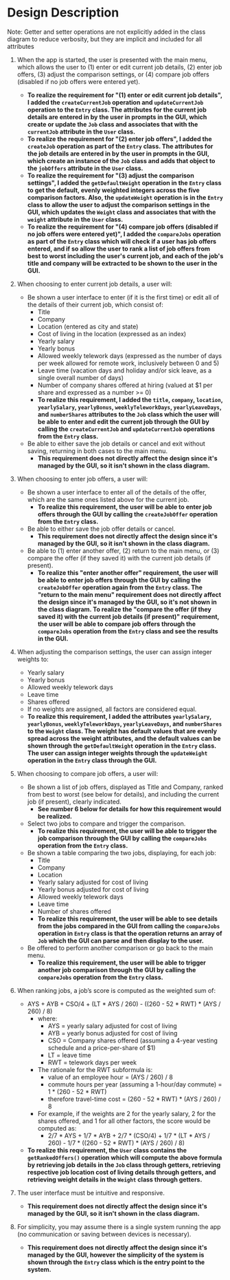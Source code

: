 # Design Description

Note: Getter and setter operations are not explicitly added in the class diagram to 
reduce verbosity, but they are implicit and included for all attributes

1. When the app is started, the user is presented with the main menu, which allows the user to (1) enter or edit current job details, (2) enter job offers, (3) adjust the comparison settings, or (4) compare job offers (disabled if no job offers were entered yet).  
    - **To realize the requirement for "(1) enter or edit current job details", 
      I added the `createCurrentJob` operation and `updateCurrentJob` operation to the `Entry` class. 
      The attributes for the current job details are entered in by the user in prompts in the GUI, which
      create or update the `Job` class and associates that with the `currentJob` attribute in the `User` class.**
   - **To realize the requirement for "(2) enter job offers",
     I added the `createJob` operation as part of the `Entry` class.
     The attributes for the job details are entered in by the user in prompts in the GUI, which
     create an instance of the `Job` class and adds that object to the `jobOffers` attribute in the `User` class.**
   - **To realize the requirement for "(3) adjust the comparison settings",
     I added the `getDefaultWeight` operation in the `Entry` class to get
     the default, evenly weighted integers across the five comparison factors.
     Also, the `updateWeight` operation is in the `Entry` class to allow the user
     to adjust the comparison settings in the GUI, which updates the `Weight` class and 
     associates that with the `weight` attribute in the `User` class.**
   - **To realize the requirement for "(4) compare job offers (disabled if no job offers were entered yet)",
     I added the `compareJobs` operation as part of the `Entry` class which
     will check if a user has job offers entered, and if so allow the user to
     rank a list of job offers from best to worst including the user's current job, 
     and each of the job's title and company will be extracted to be shown to the user in the GUI.**

2. When choosing to enter current job details, a user will:
    - Be shown a user interface to enter (if it is the first time) or edit all of the details of their current job, which consist of:
        - Title
        - Company
        - Location (entered as city and state)
        - Cost of living in the location (expressed as an index)
        - Yearly salary
        - Yearly bonus
        - Allowed weekly telework days (expressed as the number of days per week allowed for remote work, inclusively between 0 and 5)
        - Leave time (vacation days and holiday and/or sick leave, as a single overall number of days)
        - Number of company shares offered at hiring (valued at $1 per share and expressed as a number >= 0)
       - **To realize this requirement, I added the `title`, `company`, `location`, `yearlySalary`,
         `yearlyBonus`, `weeklyTeleworkDays`, `yearlyLeaveDays`, and `numberShares` attributes to the `Job` class
         which the user will be able to enter and edit the current job through the GUI by calling the `createCurrentJob`
         and `updateCurrentJob` operations from the `Entry` class.**
    - Be able to either save the job details or cancel and exit without saving, returning in both cases to the main menu.
        - **This requirement does not directly affect the design since it's managed by the GUI, so it isn't 
          shown in the class diagram.**
3. When choosing to enter job offers, a user will:
    - Be shown a user interface to enter all of the details of the offer, which are the same ones listed above for the current job.
        - **To realize this requirement, the user will be able to enter job offers through the GUI by calling the `createJobOffer`
          operation from the `Entry` class.**
    - Be able to either save the job offer details or cancel.
        - **This requirement does not directly affect the design since it's managed by the GUI, so it isn't
          shown in the class diagram.**
    - Be able to (1) enter another offer, (2) return to the main menu, or (3) compare the offer (if they saved it) with the current job details (if present).
        - **To realize this "enter another offer" requirement, the user will be able to enter job offers through the GUI by calling the `createJobOffer`
          operation again from the `Entry` class. The "return to the main menu" requirement does not directly 
          affect the design since it's managed by the GUI, so it's not shown in the class diagram. To realize  the "compare the offer
          (if they saved it) with the current job details (if present)" requirement, the user will be able to
          compare job offers through the `compareJobs` operation from the `Entry` class and see the results in the GUI.**
4. When adjusting the comparison settings, the user can assign integer weights to:
    - Yearly salary
    - Yearly bonus
    - Allowed weekly telework days
    - Leave time
    - Shares offered
    - If no weights are assigned, all factors are considered equal.
    - **To realize this requirement, I added the attributes `yearlySalary`, `yearlyBonus`, 
      `weeklyTeleworkDays`, `yearlyLeaveDays`, and `numberShares` to the `Weight` class. The weight
      has default values that are evenly spread across the weight attributes, and the default
      values can be shown through the `getDefaultWeight` operation in the `Entry` class. 
      The user can assign integer weights through the `updateWeight` operation in the `Entry` class
      through the GUI.**
5. When choosing to compare job offers, a user will:
    - Be shown a list of job offers, displayed as Title and Company, ranked from best to worst (see below for details), and including the current job (if present), clearly indicated.
       - **See number 6 below for details for how this requirement would be realized.**
    - Select two jobs to compare and trigger the comparison.
        - **To realize this requirement, the user will be able to trigger the job comparison through the GUI by calling the `compareJobs`
          operation from the `Entry` class.**
    - Be shown a table comparing the two jobs, displaying, for each job:
        - Title
        - Company
        - Location
        - Yearly salary adjusted for cost of living
        - Yearly bonus adjusted for cost of living
        - Allowed weekly telework days
        - Leave time
        - Number of shares offered
      - **To realize this requirement, the user will be able to see details from the jobs compared in the GUI from calling the `compareJobs`
        operation in `Entry` class is that the operation returns an array of `Job` which the 
        GUI can parse and then display to the user.**
    - Be offered to perform another comparison or go back to the main menu.
        - **To realize this requirement, the user will be able to trigger another job comparison through the GUI by calling the `compareJobs`
          operation from the `Entry` class.**
6. When ranking jobs, a job’s score is computed as the weighted sum of:
    - AYS + AYB + CSO/4 + (LT * AYS / 260) - ((260 - 52 * RWT) * (AYS / 260) / 8)
       - where:
         - AYS = yearly salary adjusted for cost of living
         - AYB = yearly bonus adjusted for cost of living 
         - CSO = Company shares offered (assuming a 4-year vesting schedule and a price-per-share of $1)
         - LT = leave time
         - RWT = telework days per week
        - The rationale for the RWT subformula is:
            - value of an employee hour = (AYS / 260) / 8
            - commute hours per year (assuming a 1-hour/day commute) =
    1 * (260 - 52 * RWT)
            - therefore travel-time cost = (260 - 52 * RWT) * (AYS / 260) / 8
        - For example, if the weights are 2 for the yearly salary, 2 for the shares offered, and 1 for all other factors, the score would be computed as:
            - 2/7 * AYS + 1/7 * AYB + 2/7 * (CSO/4) + 1/7 * (LT * AYS / 260) - 1/7 * ((260 - 52 * RWT) * (AYS / 260) / 8)
    - **To realize this requirement, the `User` class contains the `getRankedOffers()` operation
      which will compute the above formula by retrieving job details in the `Job` class through
      getters, retrieving respective job location cost of living details through
      getters, and retrieving weight details in the `Weight` class through getters.**
7. The user interface must be intuitive and responsive.
   - **This requirement does not directly affect the design since it's managed by the GUI, so it isn't
   shown in the class diagram.**
8. For simplicity, you may assume there is a single system running the app (no communication or saving between devices is necessary).
   - **This requirement does not directly affect the design since it's managed by the GUI, however
     the simplicity of the system is shown through the `Entry` class which is the entry point to the system.**
